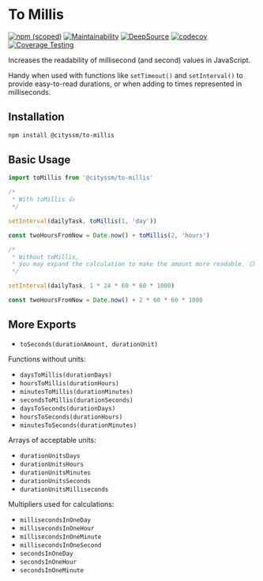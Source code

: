 # To Millis

[![npm (scoped)](https://img.shields.io/npm/v/%40cityssm/to-millis)](https://www.npmjs.com/package/@cityssm/to-millis)
[![Maintainability](https://api.codeclimate.com/v1/badges/f54c62ed55fd7808d702/maintainability)](https://codeclimate.com/github/cityssm/node-to-millis/maintainability)
[![DeepSource](https://app.deepsource.com/gh/cityssm/node-to-millis.svg/?label=active+issues&show_trend=true&token=vdC-xiKDTyi_oc8iVTIQMGG3)](https://app.deepsource.com/gh/cityssm/node-to-millis/)
[![codecov](https://codecov.io/gh/cityssm/node-to-millis/graph/badge.svg?token=TT03DLHCEQ)](https://codecov.io/gh/cityssm/node-to-millis)
[![Coverage Testing](https://github.com/cityssm/node-to-millis/actions/workflows/coverage.yml/badge.svg)](https://github.com/cityssm/node-to-millis/actions/workflows/coverage.yml)

Increases the readability of millisecond (and second) values in JavaScript.

Handy when used with functions like `setTimeout()` and `setInterval()` to provide easy-to-read durations,
or when adding to times represented in milliseconds.

## Installation

```sh
npm install @cityssm/to-millis
```

## Basic Usage

```javascript
import toMillis from '@cityssm/to-millis'

/*
 * With toMillis 👍
 */

setInterval(dailyTask, toMillis(1, 'day'))

const twoHoursFromNow = Date.now() + toMillis(2, 'hours')

/*
 * Without toMillis,
 * you may expand the calculation to make the amount more readable. 😕
 */

setInterval(dailyTask, 1 * 24 * 60 * 60 * 1000)

const twoHoursFromNow = Date.now() + 2 * 60 * 60 * 1000
```

## More Exports

- `toSeconds(durationAmount, durationUnit)`

Functions without units:

- `daysToMillis(durationDays)`
- `hoursToMillis(durationHours)`
- `minutesToMillis(durationMinutes)`
- `secondsToMillis(durationSeconds)`
- `daysToSeconds(durationDays)`
- `hoursToSeconds(durationHours)`
- `minutesToSeconds(durationMinutes)`

Arrays of acceptable units:

- `durationUnitsDays`
- `durationUnitsHours`
- `durationUnitsMinutes`
- `durationUnitsSeconds`
- `durationUnitsMilliseconds`

Multipliers used for calculations:

- `millisecondsInOneDay`
- `millisecondsInOneHour`
- `millisecondsInOneMinute`
- `millisecondsInOneSecond`
- `secondsInOneDay`
- `secondsInOneHour`
- `secondsInOneMinute`
